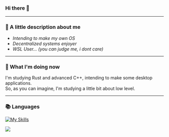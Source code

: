 ### Hi there 👋

---

### 🤔 A little description about me

- _Intending to make my own OS_
- _Decentralized systems enjoyer_
- _WSL User... (you can judge me, i dont care)_
 
---

### 👀 What I'm doing now

I'm studying Rust and advanced C++, intending to make some desktop applications.<br>So, as you can imagine, I'm studying a little bit about low level.

---

### 📚 Languages
[![My Skills](https://skills.thijs.gg/icons?i=c,cpp,rust)](https://skills.thijs.gg)

![](https://github-readme-stats.vercel.app/api/top-langs/?username=SerjeiMikailov&hide_border=1&layout=compact&theme=dracula&hide=html,eagle,css,vue&title_color=6bbbca)
